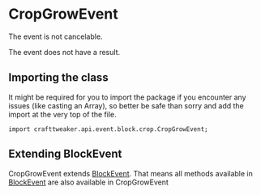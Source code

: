 # CropGrowEvent

The event is not cancelable.

The event does not have a result.

## Importing the class

It might be required for you to import the package if you encounter any issues (like casting an Array), so better be safe than sorry and add the import at the very top of the file.
```zenscript
import crafttweaker.api.event.block.crop.CropGrowEvent;
```


## Extending BlockEvent

CropGrowEvent extends [BlockEvent](/vanilla/api/event/block/BlockEvent). That means all methods available in [BlockEvent](/vanilla/api/event/block/BlockEvent) are also available in CropGrowEvent

